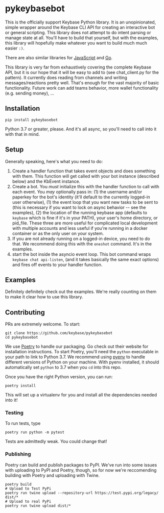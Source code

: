 # pykeybasebot

This is the officially support Keybase Python library. It is an unopinionated, simple wrapper around the Keybase CLI API for creating an interactive bot or general scripting. This library does not attempt to do intent parsing or manage state at all. You'll have to build that yourself, but with the examples, this library will hopefully make whatever you want to build much much easier `:)`.

There are also similar libraries for [JavaScript](https://github.com/keybase/keybase-bot) and [Go](https://github.com/keybase/pykeybasebot).

This library is very far from exhaustively covering the complete Keybase API, but it is our hope that it will be easy to add to (see chat_client.py for the pattern). It currently does reading from channels and writing messages/reactions pretty well. That's enough for the vast majority of basic functionality. Future work can add teams behavior, more wallet functionality (e.g. sending money), ...

## Installation

```
pip install pykeybasebot
```

Python 3.7 or greater, please. And it's all async, so you'll need to call into it with that in mind.

## Setup

Generally speaking, here's what you need to do:

1. Create a handler function that takes event objects and does something with them. This function will get called with your bot instance (described below) and the KbEvent instance.
2. Create a bot. You _must_ initialize this with the handler function to call with each event. You _may_ optionally pass in: (1) the username and/or paperkey for the bot's identity (it'll default to the currently logged-in user otherwise), (1) the event loop that you want new tasks to be sent to (this is necessary if you want to lock on async behavior -- see the examples), (2) the location of the running keybase app (defaults to `keybase` which is fine if it's in your PATH), your user's home directory, or pid_file. These three are more useful for complicated local development with multiple accounts and less useful if you're running in a docker container or as the only user on your system.
3. If you are not already running on a logged-in device, you need to do that. We recommend doing this with the `oneshot` command. It's in the examples.
4. start the bot inside the asyncio event loop. This bot command wraps `keybase chat api-listen`, (and it takes basically the same exact options) and fires off events to your handler function.

## Examples

Definitely definitely check out the examples. We're really counting on them to make it clear how to use this library.

## Contributing

PRs are extremely welcome. To start:

```
git clone https://github.com/keybase/pykeybasebot
cd pykeybasebot
```

We use [Poetry](https://poetry.eustace.io/) to handle our packaging. Go check out their website for installation instructions. To start Poetry, you'll need the `python` executable in your path to link to Python 3.7. We recommend using [pyenv](https://github.com/pyenv/pyenv) to handle different versions of Python on your machine. With pyenv installed, it should automatically set `python` to 3.7 when you `cd` into this repo.

Once you have the right Python version, you can run:

```
poetry install
```

This will set up a virtualenv for you and install all the dependencies needed into it!

### Testing

To run tests, type

```
poetry run python -m pytest
```

Tests are admittedly weak. You could change that!

### Publishing

Poetry can build and publish packages to PyPI. We've run into some issues with uploading to PyPI and Poetry, though, so for now we're reccomending building with Poetry and uploading with Twine.

```shell
poetry build
# Upload to Test PyPi
poetry run twine upload --repository-url https://test.pypi.org/legacy/ dist/*
# Upload to real PyPi
poetry run twine upload dist/*
```
